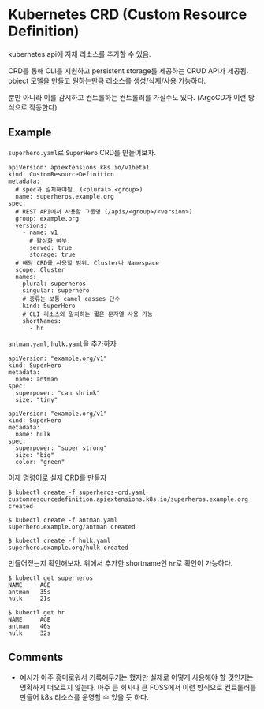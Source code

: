 # Kubernetes CRD (Custom Resource Definition)

kubernetes api에 자체 리소스를 추가할 수 있음.

CRD를 통해 CLI를 지원하고 persistent storage를 제공하는 CRUD API가 제공됨. object 모델을 만들고 원하는만큼 리소스를 생성/삭제/사용 가능하다.

뿐만 아니라 이를 감시하고 컨트롤하는 컨트롤러를 가질수도 있다. (ArgoCD가 이런 방식으로 작동한다)

## Example

`superhero.yaml`로 `SuperHero` CRD를 만들어보자.

```
apiVersion: apiextensions.k8s.io/v1beta1
kind: CustomResourceDefinition
metadata:
  # spec과 일치해야됨. (<plural>.<group>)
  name: superheros.example.org
spec:
  # REST API에서 사용할 그룹명 (/apis/<group>/<version>)
  group: example.org
  versions:
    - name: v1
      # 활성화 여부.
      served: true
      storage: true
  # 해당 CRD를 사용할 범위. Cluster나 Namespace
  scope: Cluster
  names:
    plural: superheros
    singular: superhero
    # 종류는 보통 camel casses 단수
    kind: SuperHero
    # CLI 리소스와 일치하는 짧은 문자열 사용 가능
    shortNames:
      - hr

```

`antman.yaml`, `hulk.yaml`을 추가하자

```
apiVersion: "example.org/v1"
kind: SuperHero
metadata:
  name: antman
spec:
  superpower: "can shrink"
  size: "tiny"
```

```
apiVersion: "example.org/v1"
kind: SuperHero
metadata:
  name: hulk
spec:
  superpower: "super strong"
  size: "big"
  color: "green"
```

이제 명령어로 실제 CRD를 만들자

```
$ kubectl create -f superheros-crd.yaml
customresourcedefinition.apiextensions.k8s.io/superheros.example.org created

$ kubectl create -f antman.yaml
superhero.example.org/antman created

$ kubectl create -f hulk.yaml
superhero.example.org/hulk created
```

만들어졌는지 확인해보자. 위에서 추가한 shortname인 `hr`로 확인이 가능하다.

```
$ kubectl get superheros
NAME     AGE
antman   35s
hulk     21s

$ kubectl get hr
NAME     AGE
antman   46s
hulk     32s
```

## Comments

- 예시가 아주 흥미로워서 기록해두기는 했지만 실제로 어떻게 사용해야 할 것인지는 명확하게 떠오르지 않는다. 아주 큰 회사나 큰 FOSS에서 이런 방식으로 컨트롤러를 만들어 k8s 리소스를 운영할 수 있을 듯 하다.

